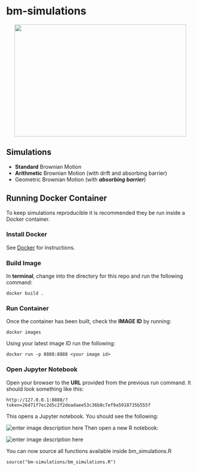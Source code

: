 # bm-simulations

<p align="center">
  <img width="460" height="300" src="https://upload.wikimedia.org/wikipedia/commons/c/c2/Brownian_motion_large.gif">
</p>

## Simulations
- **Standard** Brownian Motion
- **Arithmetic** Brownian Motion (with drift and absorbing barrier)
- Geometric Brownian Motion (with ***absorbing barrier***)

## Running Docker Container
To keep simulations reproducible it is recommended they be run inside a Docker container. 

### Install Docker

See [Docker](https://docs.docker.com/get-docker/) for instructions. 

### Build Image

In **terminal**, change into the directory for this repo and run the following command: 

    docker build .

### Run Container
Once the container has been built, check the **IMAGE ID** by running: 

    docker images

Using your latest image ID run the following: 

    docker run -p 8888:8888 <your image id>

### Open Jupyter Notebook
Open your browser to the **URL** provided from the previous run command. It should look something like this: 
    
    http://127.0.0.1:8888/?token=26d71f7ec2d5c2f2deadaee53c36b8c7ef9a5918735b555f

This opens a Jupyter notebook. You should see the following: 

![enter image description here](http://collaboratescience.com/stack/random/jup.png)
Then open a new R notebook: 

![enter image description here](https://collaboratescience.com/stack/random/new_r.png)

You can now source all functions available inside bm_simulations.R

    source("bm-simulations/bm_simulations.R")
